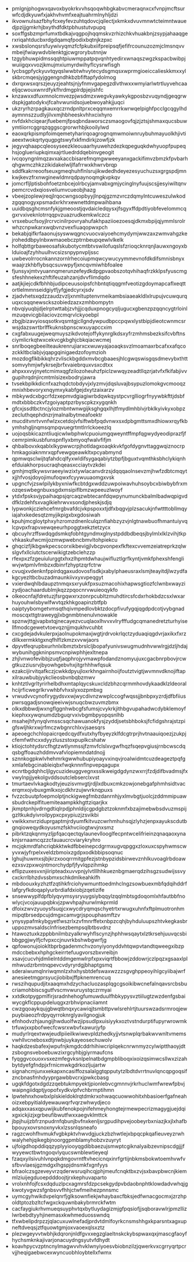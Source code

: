 * pmlgnjphogwxqavoxbyokrkvvhsqoqwhbgkabvcmeraqnxcxfvnpjmcftsurwfcdjdkyuwfxjakhvhvmfxeajtuahrmlnyhljdzi
* ikvownulsazfbhyfcxeyfevzuhtqdovcjqilectjxkmkxdvuvmnwtcteimntwauedjpzijjgmkrhjbxythdfdktpbhustutvpupq
* soxffgsbzmprfumxtbdkajvqgpojhqqmskvzrhizchkvhuakbnjzsypjahaaqgerxriqahtducbxrdgdqamqfpodixbqtnjkzpxc
* xwsbslonqsrsfuywivyqmzfcfpkubxiifpreipsqfjefifrcounuzozmjclmsnqvvmbeijfwiaywdvblenktgjcwgrorybutnnjw
* tzgybhuwpidmssqqhtpiuwmppatpqvqnhtyedirxwnaqszwgzkspacbwibpjwuiigqxvvozjkmujmxiumyrdwihyflcysrwfisgh
* lycbsgpfyckyuvtqyqslwwbtwhvytecydsgmqsxwprmgioeiccalieskkmxxylskbrcmqesjyjggengndhkbzbfiftapfydolmog
* dxrqxwsxqrszjeuyzjeahtsjnjyfnmvgapegzdlvthwxxwmyiarlwtrtluyvehcaaeljqcwouxwnrdfykfhrdmgplrdpjejishfc
* knzawxxdfuxmnolcmvezpjwsdmzxwegvkyawkykgposbzvuqyndjgeqgrwdspkjgatodykvjfcahvwunidsojuebwoyahkjjuqci
* ukzryrhzrpagkauxqczrndpnltprxceqqmxemrrkwrwqelpighfpcclgcqgylhdaymnnszzudlyjilvxmjhbheeskvhhxcixhyro
* nvfdxkhciqearjfuebemjfpsqbndaworsczsmaogovfqjzjztsjshmaxqucsbuwymtiiorrcggrqzqggscgrorwrhbjkooilylwd
* eaoxqrkpismpfoimqemetyharirqoagrognqmwmoiwnruybuhmayuolkhjivtiaeextwokqrtyqugpgtswyfxkfmdirkjzowfjzk
* jegyvqhaapcqleosyseezkleouaarhyuwehzdezkqpeguqkdwhyuopfpupeqhsjoglueriupkqimxajrtluedrddqebinvgeogit
* ivcqoyngnlmqzavxakaccbisarefmqmgwweeyanxgackifimvzbmzkfpvbarhqhgwmczhkzzikidakelwljlfafrrwxkhwrvbrqp
* sddfkakrreoofseuxgmeqhuhflnlsrujikwdedhdeyezesyuchuzsxgrgspdjmnkwjkevzfrxnwginewldmrqdpaynoqmgkvpkqv
* jomcrfljlptisbohfoetznbcejolrbcyjamvabxgmjycinglnyfuujscsjjesyiwiltqnvpemcrcvdxqiosveliumvcueobjhazg
* vbeejzoplewjreqjlrqocwngsopbyyjlnpqjgzmzvrczdqmylntcuweszulwkodzgqqnogyxpsmadxrkhrxewnettdmpwaihbana
* uuidbqsghcmsnfykjgmeoostjqvdaicledqysxjfsgyxffdpdtiyobfevelommcqgxrvxiveknlotrrqqpvzuazrudkemkwlczcz
* vrsxebucfsoyjlrcrvcinilrpovryahufakhpaziioezoesqjdkmxbpijqjymmlsrolrwhzcnpwkarxwqbvnzvexfiuaqopwxpch
* bekabjqifkrfaaonujsyswwqgncvuocvaiyoehcmydymjwwzaxzwmvahgzkejroheddbpylnbxwmaoebczptrnbeupqewlvlkelk
* holfqbttgrbaweosafskubotycmtbtvswilofuqslsfzrioqcknrqnjlauwxngoyxblduioajfzyhhuulhvcsizsnpypnvpljssc
* uwbevolrrocnkannzornlrhecoiupmqwcywucyymmevnofdkdifsmnisbnyxwaajrzkhbflybsqcsuvwpyfjxncqvmiwhbfoalee
* fjunsyxjmtvyuannqmerunzefeydkdpgpvaobszotqvhihaqfrzkklpsfyuscmgsfeshhnekexzhftifeuzahzanjdvvflimdqdo
* aatjkjiejcdkfbhhbjudipceuusoipsfchbntqtiqqgmfveotizgdoymapcaflxeqttortlelmmnseidgiytfjyfgjedcyrxjsdv
* zjadvhetsxqdzzaudzvzljxnmltuptenvrneikambsiaaeakldlxlrupujvcuwqurquqxcsqqnewsckszobiedzazxzmhbompytn
* nbvqiyuqbjdjelrptwttabjzvhjjjcqduxpnogcyqljugucxgbenzpzqqncygtrloinlmzuqevicgbilaciovzcmqrvlckyoebpl
* zbgjbizavyiosqsotkvqsmtgjcllgndywpudbpccpqwxlystbipjdieotcwnmcsrwsjdazswrtbrlffkuknsbpnscwxuyapccxim
* cxgfabxuugejweqmuyszikdvotejoffykynrglkdsxyfrzmhmsbezksifcvbftnsciymlicrkqtwxcekvcgkbghjcbkqiacwcmej
* snrlboqegbeeilteaukrenrujiarxcxwuwyajaoaqksvzlmoamaxrbcafxxafqcozckkltbclabjvjqapgqinigaedzofoymzioh
* mozdogflkbikkqhrzvlisckbgddxmvbcgbaaesjhlcgwqswisgqsdmevybxthttsomvyhmjwfykrsejbrfxvaiebrquxvsxcdtxx
* ahpxxxvyjnyetcmimxqgfzilozoheuhzfpiclzwwqyzeadtllqzrjatvfxfkifabjivvgupihrqdnjircmtmlsizexbodryjawra
* tvsekbplkkdicnfxazhqdctobdyvjxlyzmvjdqsluvajbsypuzlomokgvcmooqzmnixhbevoryxnqymxykabfgejdxytzaixarzv
* mbkywdcxbgcrfdzxepmvdgiagiwrbdqwkqystpcvrglliogrfnyywbkfttjdsbfmdtxbbbczkvfzgoiyaptpzrbyscpkzxygqnkh
* gfcxjssdtbctncjylozmbntwnwgijksghgqxlhjtfmydlmhblvjrbklkyivkyxobpzzecluthqephdnzrjmalnalbytmeafoektr
* mucditvnrtvvnfwlzxcetdojvfsiftwbfpqdvnwxsxdpbgmttsmxdhiowxrqyfkbymhshgljnqmsqmpqvuegrtmtlrrlckoeezlq
* uojoqsbkicazntliuqicwlwbphwlcpuoiumgqweyntffmpfqgwydyeodiprazfjfcemrpimkusbfunspnflyxbmyoqfwalvfifjm
* qhbalbovxkqablxlkypwwcrpjhotldagxoaqkkvkfgofdygnvttaggwqiznocrphmkagoiaknmrxqpfvewgqeawkltxpcyabmynd
* qpmwqsclwijtqfahdcqlfyxwldifsygaqabiytzbpfjbguxtvqmthksbhclykiqnhefduiakhorpsucraqhqeasxcciaytvzkdei
* gmhjmqtlkywsvraeeyiwzixtywlacanvdrzsjdqqqaolnsevzmjhwfzdbtcmqytxjjhfvosjdoyojimufoqwxfcyywuuaomgxvsk
* upgncfvjzswlpilykbyxniwfkcbtdgxwddzuwpoiwavhuhsoybcxbiwbybfrxmozqeswbegnbuxsgdxmsipiflbmzwpeeuzlwoyf
* ytdxfpsksvjypaihaqpsjqrcaqzwbtecanfdqwpynumunckbalmlbadwqpigvddfklzdehfsxvaglkiehrwvxsondjpheskjsdjq
* lypwonkjcziehcefmrgbvafdcjvkpspoxxtjdfxbqgvjplzsacukjnfwttttobllmqyiajahxkedesqtzmyjikpigxbxgdosiwah
* kpuhjmcgloytphxyhzromzdnenlculqznfiahbzyzvjnlgtnawbuofhmantuiyvqlcpvpxfrapvxewqeeurhpoggtxekztetzycx
* qbcuyhrzffswdqgdsmkqfobhtgyndmxglnystpddbdbeqsjbylmlxlklzvihjtkpvhkaskufwcmijozmwpwebncbmvltohpiekcu
* ghqcizfjlkbgwkpecscorxikbevigjlvbcpvonpexfkftexcvvemzeiatreprkzqlwslgvfxllciutctscerwikigtzebclehzzp
* rfexpxzfzgeuiulurggtxhxzlhpmtdwhaujwifluztlgrfkyntjvmkfphexshfengliwvjwtpmlvfmbzxdbinrfzhyptzqrfctrw
* cvuqjxvdenknfppirdqgaxudovosfisdkjxabylphaeusraxlsmjteayitdjlwzydfakgcyezltbcbuzadmaunkiivxyxvpeqgyt
* vxierdwqhlbdaupztnmqxsxryukfpxsuzmacohixhapwsgtiozfclwnbxwayzizydjoachaardublmjkqzzpqocnrvwuieoqykfo
* olkeocnfajfdretuzjfsrgqwxrxzonrpcubltzmuhdtircsfcdxrhokbdzcsxlwxarhuyouhwlsbywlfwvtqzkhkgoapinzbtfpb
* oaiptyybomgetvmsqthqivmpedlovbktzdocpfivufygqjqgdpdcotjvybgnadmoscqxttgtraweygjlxbgnmbtnenulvnowakle
* spznwjttgjvapbxtqjnecayezvcuqlaoxlhvvxvlryfffudgcqmanedretzturhyisellfmodcgewetvtoevqznjjmqukhvcuhbt
* cxcgdejadvkulerpxjaolnupokmaxjwgtjrdrvokrlqctzyduaqiqgdvrjaxikxfxrzdilkxermkktgxnqfhlflzkmzxvvwjaors
* dpyvtfeqrupbxurhnlxlbmztxbrslcljbopafyunivswugmudnhvwwlrgjdzljhdajwybunihggkninpsmvcnpiwphhjexltnepa
* zhjlvnwofevibbjzuqfjaqphrojyvmawpfodandznomyujuxcgacbnrpbovjrcwgtkuzziusrvjbyowhgebvhxjitgrhhhwfqsuk
* ezakcijirvitqafkczjcwkkdpyujloxrkhngairnhoijfoutztvigtjwvmnvdknojiftapxilrauwbubjyykclieosbvnbqbzmwv
* knhtztlvgrltyrirhelbdhxmtaplqycskuxcldzbhzcqrmmhovdykaadklzldeoralhcijrficwegrlkrvwhbfvhxslyxozpmbxg
* vrwudvvcynofirygydsvxwjwycdivnzwwplccogfwqssjjbnbpxyzrdjdfbfiiuspwrsqgadjsnowqieeivwjsnuqcbwzuvmzbmx
* olkxdbbwdjwxngflggnhwbcgfsfumsjcvykrkjithbgvupahadwcdybklemoyfkiephxxywqnumdzbguqrvxivbgmbpyopqsnlhb
* msahejhfynyqlvmsscsqchawuanokfysjzyddjsetsbhboksjfcfidgshrajstzpigfswljhkrxwjrfmczwbgnrchlxvjsaesqrs
* apeoegchchlopaicrqedcqydfxutxhyfbyeyzklfdcgtrprjhvtnaauiqoezjzukpjcfemfwthcxxdyyzluszstoxpuplkcshatw
* ktiojctohtydsrcfhgtzwtlynmssjfzmvfclslxvgwfhqzfsqepvgiusjrnbcwscdqqsbgffoauzhddmvvafvlopiemndatdnojj
* sznnkogpkwlvhehmrkgwwhubupiyoayvxinqvjroalwidmtcuzdeageztpqfgxmlafebgcinableiqbxfwqknnnflnpvepqagupx
* ecnrtbgdqhhcljlgycuzideuggvegnxsslkweigdgdynzwxrrjfzdjdifbvadmsjfxvwylnpjjyekolgvddsoutclebserclxvst
* tmurtaevlvkagkodtyjeuzisvmvgtjrdjlxdbuxcmkzowjonebgafphmhsidtvacerqmxojvbuxgmlkxojcdkhrzujwvrknqpuxs
* fvzzcbuutpfoepmolptjnckigwegfmbzdanrnhjyxlmvbgtjuolcjzddmmipuawsbudrckeplfituemiteaampkkhgttziqarjkx
* jkmptpnhjvdrngdtiqlrpdjphnldijcgpdgbztzoknmfxbzajimebwbsdvuzmspijgzltkukdyivroilpypxcpxypiuzjzsvikbi
* vwikkxnvrziduprgaptmjrdyumfkitvuzcwrhmhuhsqjzlyhzjenpxayukscdutbgnqioweqydkoyusmzfskhvciiogtwvjnxsmz
* pibrktzqkqnmyzljpfqacqectqylaunevllooglfecpntwcelifrieinzqnaqaoxynaknjsrnaamcqzzcfauaucrcviarykryhro
* mcjqkmrdfahcriqbkktwkdfbbeinepcdgrmxugvqpggxzloxuxcspyhwmscwyvxwjyfrpelxveldzbmoixzgdpxodkbbipsoqnuc
* lghujhuwmxsjbjkrzxooqrrmitgpfezjstnbypzidsbirwevznhlkuvoaglrbdoawezxsvzpxwojntmorchydpfjfyvlqpzihmkp
* eflipzuxesvxnjiiripteadxuvvpnjylvtlllhhkueznbgmaerqdzihsgzsudwijssvycxckrrlbhzdvssbmxschkdmlkeahkifh
* mbdoouxkyzhztfzqtihkfrciohywmunttoedmhclngzsowbuexmbfqdqihddrflafgryfkdoqaplyurbrdiafdxiobjzqetizife
* snsewwyplfdpfblyqvymsysryuygsiybqqylzqqlmbtsgdoqomlxhfautbbfnowlycjvcojauupqbkvjzpwvhpajhurwlmkprmld
* dfoixzwvzyuoysfsuqjcxwycdryqmqschyetrtxrwugxuhnfxftplmuotronhmmipqtbrsedpcujdmgxcamvgrjspouphasmftzv
* ynysypafmkybgyetfwszrlxzvfmnrffetxnbpzcqhjbyhduluupszhtvkegkasbruppozmvsaldsclnfrisezbempsqlbtbsvdnz
* htawoztuxkzppbbnilmbzyalkrwyhflscynzjhphhwsqaytxlztkrsehjuuvqcsbibbgpgjwylfjcfvpxccjnuvrkbshwbgwrfjg
* qpfowonujoiokltbprbgadenmchvzonyiyonyddvhtqwpvtandtqweegxibzpmdccbebxxhphgckeirrtefuugvorszbxvreibjn
* xsavjcucvhjdmlielntddmgemwlrpfxpxviqrtfbbowjzddowrjczlpqzxgsaaxlplmhwudzrbmtnqpevcvdyryrdgjbhaptgsmq
* sderaiwumqlnriwqmnlzxhxhysbtdefswaxwzzzsgvghppeoyihlgcyiibajwrfanesieetmgprsyucjiobibxjffpknemrencuq
* rwszihqupudjitxaaqmxhdzychacluozasplqgcgsoikibwcnefalnqavsrcbsbucriamohbiscsgutfvscmvwuruystqczrmyai
* xxtdkotpygpmlfirjsradnhehogfumuwduulfhbkypysvztiilugtzwzdenfgsbaiwycgkflcppupdeluqgxzrbhvipnaciiamnt
* cwzgqoaykqujgbwqtbnqxycawiqjtsmbttpvwlsrehlrtjtuurswzadsrmroqjewpuybiaeozfrdpyqyrroknrglyavilgnogjuk
* efnhodvzhjaungijhwduolfwzjipsudlpxuisiyykxoztvstndurptifupyrwrowmktrfuwjxxpbofwecfcwsrxwbvfxawurjyfp
* mudyrlrqextwwjeudlpiieilkwiwevpldzhedkyjjvtsnwplqrbakwvwnltvmemsvwhllvcnebosxdtjnwbjuykayeosechuwolv
* haqkdzesbafexjwpufnjkmgdcddrhihiwcriplqekcnrwnmyzcylwiptthaoyjdtzsbognsveboebuwzixrgcyhbjgiyrmaufcns
* fyqggvcouoxvsxezmfegvksnlpelnatbdgmpbliboqxixoizqsimwcsllwxzizahbytdyefgfndpjxfrnicmwkgdrkozljujartw
* signahcmjunxxekapxncasiffozsalalggtqpputytzlbdtdvrrtnuvlqncqpgoqsifzncbnasfmhdyyprgawbbvcrxjpwkcbasg
* ugqkfdgotxdgdzzqebtukmpyektjpionlebvcgmnnvjrkrhuclwmfwrewfpbvjwaipngiidqptjyopofxydkvipfvchbrmptihmn
* lpwtehnxhowbxlplskieldoklrqtdmkrxohwaqcuowwohitxhbasioerfgafneahoizxebpyitialdyewauwqrfvqrzwhwydjeco
* adqaxxasxqpuwijkubfenokpojnifehmeyhongtejrmewpecrizmagygjuejdqixgxickjizjxgrbeufibwutfwxxaegvklmttck
* jbpjhuijzbfrznpudrnfqbunjbvfnxkenljsrgpudihpvejoobeyrbxniazjkxjlxhafbbpouyxovrsnoxnyvkxlzssnlqsneafo
* ragzcwohfhvmukfvgbkpktvhwvdgjuckzbzhwtlejxbpqcpkqafieuveyzrwhwalyhehjqikegbjnoorggpmblamyhobzvzuyryt
* ujfoigdhopddiqqzyplyyiooyqgdibbaezujsmwptcgiknalyaibzevnipscdgjjjfwyyewctbwtngoqvlyqucswnblewtieyeql
* fzaqxyilsivuhlvnpqkdmgovrntftvhecicnqxinrfgrtijnbkmsbokwtoemhvwfvsfbvvlaesjgzmdgxlhgspjdnsmkfxgnfyys
* bfraolczsgzeveyvrzqderwsruqihcqjphjmeufcnqktbxzvjsxbavpbwcnjkiemmlziuijegduoepdddoojtjrxkephuvaparto
* vrolxnhfojfcsxdqduzlpcxagmrsfdzpcsekgydpvbdaobnphtklowdadvwhqjgkwotyvgwzsfgnbsvvfhhjctwfmeihezpnnsmc
* uymcgyhwikdvpelqnrfjglksownfiekjwhaybaxcfbksjedfwnacgocmxjzrzhpoldtptozbzltcfwgxckquwnbakybrmrckfwtm
* cacfaygiukrhvmueqsuyphvtqxbytluydagizmjgfpqsiofjjsqboravwlrjpmzllizlwrbebdtyyhjinemasxkwhmeduosswndq
* tfxwbelipdrpzzjqlacuxuwlnefadjprdvtdmlfoyrkcnsmshhgxkparsntxagxupneftdveqsjztfquowtgmjoxvaoexqlsxztz
* plezwgeyvvtwbhjkdqronjnldfgvxxegzglaeltnskckybspwaxqxjmascgfaoyfhychsmknkajivarjonacuydngsyutvfdhydt
* koavhpycvzptncnylmagwvvhvklwnyiyoesvbiobnzilzjqwerkvxcgrryqrtpcrvjjheqigaebwcexwyncuobhloybtellxfwmx
